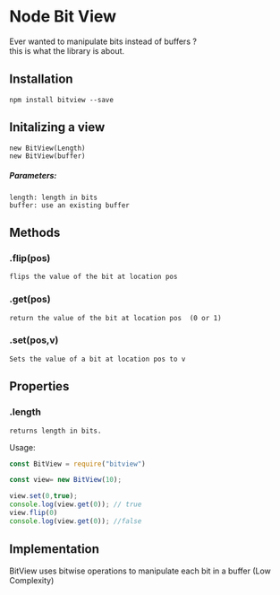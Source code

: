 Node Bit View
===============================

Ever wanted to manipulate bits instead of buffers ?  
this is what the library is about.


Installation
-----

`npm install bitview --save`

Initalizing a view
-----
    new BitView(Length)
    new BitView(buffer)

##### Parameters:
    length: length in bits
    buffer: use an existing buffer
Methods
-----    
### .flip(pos)
    flips the value of the bit at location pos
### .get(pos)
    return the value of the bit at location pos  (0 or 1)
### .set(pos,v)
    Sets the value of a bit at location pos to v

Properties
-----
### .length
    returns length in bits.

Usage:

```javascript
const BitView = require("bitview")

const view= new BitView(10);

view.set(0,true);
console.log(view.get(0)); // true
view.flip(0)
console.log(view.get(0)); //false
```
Implementation
----------------------
BitView uses bitwise operations to manipulate each bit in a buffer (Low Complexity)
